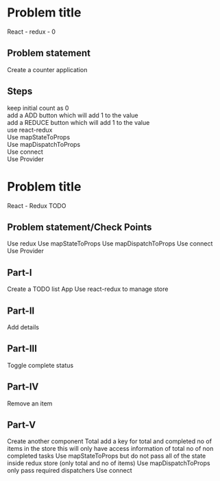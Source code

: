 # Problem title

React - redux - 0

## Problem statement

Create a counter application

## Steps

keep initial count as 0<br/>
add a ADD button which will add 1 to the value<br/>
add a REDUCE button which will add 1 to the value<br/>
use react-redux<br/>
Use mapStateToProps<br/>
Use mapDispatchToProps<br/>
Use connect<br/>
Use Provider<br/>


# Problem title

React - Redux TODO

## Problem statement/Check Points

Use redux
Use mapStateToProps
Use mapDispatchToProps
Use connect
Use Provider

## Part-I

Create a TODO list App
Use react-redux to manage store

## Part-II

Add details

## Part-III

Toggle complete status

## Part-IV

Remove an item

## Part-V

Create another component Total
add a key for total and completed no of items in the store
this will only have access information of total no of non completed tasks
Use mapStateToProps but do not pass all of the state inside redux store (only total and no of items)
Use mapDispatchToProps only pass required dispatchers
Use connect